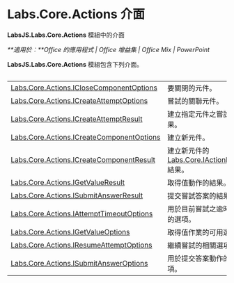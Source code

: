 
# <a name="labs.core.actions-interfaces"></a>Labs.Core.Actions 介面
**LabsJS.Labs.Core.Actions** 模組中的介面

 _**適用於︰**Office 的應用程式 | Office 增益集 | Office Mix | PowerPoint_

**LabsJS.Labs.Core.Actions** 模組包含下列介面。

## 


|||
|:-----|:-----|
|[Labs.Core.Actions.ICloseComponentOptions](../../reference/office-mix/labs.core.actions.iclosecomponentoptions.md)|要關閉的元件。|
|[Labs.Core.Actions.ICreateAttemptOptions](../../reference/office-mix/labs.core.actions.icreateattemptoptions.md)|嘗試的關聯元件。|
|[Labs.Core.Actions.ICreateAttemptResult](../../reference/office-mix/labs.core.actions.icreateattemptresult.md)|建立指定元件之嘗試的結果。|
|[Labs.Core.Actions.ICreateComponentOptions](../../reference/office-mix/labs.core.actions.icreatecomponentoptions.md)|建立新元件。|
|[Labs.Core.Actions.ICreateComponentResult](../../reference/office-mix/labs.core.actions.icreatecomponentresult.md)|建立新元件的 [Labs.Core.IActionResult](../../reference/office-mix/labs.core.iactionresult.md) 結果。|
|[Labs.Core.Actions.IGetValueResult](../../reference/office-mix/labs.core.actions.igetvalueresult.md)|取得值動作的結果。|
|[Labs.Core.Actions.ISubmitAnswerResult](../../reference/office-mix/labs.core.actions.isubmitanswerresult.md)|提交嘗試答案的結果。|
|[Labs.Core.Actions.IAttemptTimeoutOptions](../../reference/office-mix/labs.core.actions.iattempttimeoutoptions.md)|用於目前嘗試之逾時動作的選項。|
|[Labs.Core.Actions.IGetValueOptions](../../reference/office-mix/labs.core.actions.igetvalueoptions.md)|取得值作業的可用選項。|
|[Labs.Core.Actions.IResumeAttemptOptions](../../reference/office-mix/labs.core.actions.iresumeattemptoptions.md)|繼續嘗試的相關選項。|
|[Labs.Core.Actions.ISubmitAnswerOptions](../../reference/office-mix/labs.core.actions.isubmitansweroptions.md)|用於提交答案動作的選項。|
